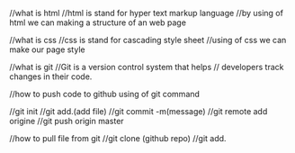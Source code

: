 
//what is html
//html is stand for hyper text markup language
//by using of html we can making a structure of an web page 

//what is css
//css is stand for cascading style sheet
//using of css we can make our page style

//what is git 
//Git is a version control system that helps 
// developers track changes in their code.

//how to push code to github using of git command

//git init
//git add.(add file)
//git  commit -m(message)
//git remote add origine
//git push origin master

//how to pull file from git
//git clone (github repo)
//git add.

<!-- // Git Workflow Steps
// 1. **Configuring Git**:
//    - `git config --global user.name "Your Name"`
//    - `git config --global user.email "you@example.com"`
// 2. **Creating a Repository**:
//    - `git init`
// 3. **Adding Files**:
//    - `git add <file-name>`
//    - `git add .` (add all changes)
// 4. **Committing Changes**:
//    - `git commit -m "Commit message"`
// 5. **Branching**:
//    - Create: `git branch <branch-name>`
//    - Switch: `git checkout <branch-name>`
// 6. **Cloning Repositories**:
//    - `git clone <repository-url>` -->